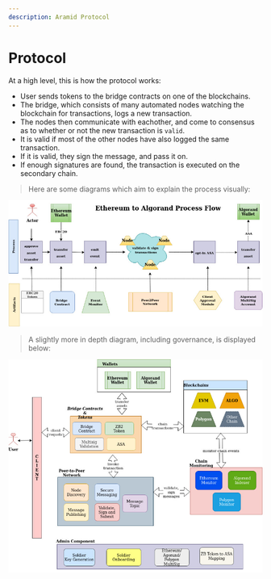 ```yaml
---
description: Aramid Protocol
---
```


# Protocol

At a high level, this is how the protocol works:

- User sends tokens to the bridge contracts on one of the blockchains.
- The bridge, which consists of many automated nodes watching the blockchain for transactions, logs a new transaction.
- The nodes then communicate with eachother, and come to consensus as to whether or not the new transaction is `valid`.
- It is valid if most of the other nodes have also logged the same transaction.
- If it is valid, they sign the message, and pass it on.
- If enough signatures are found, the transaction is executed on the secondary chain.

> Here are some diagrams which aim to explain the process visually:

![](../.gitbook/assets/2.bridge-arch-flow.jpg)

> A slightly more in depth diagram, including governance, is displayed below:

![](../.gitbook/assets/2.bridge-arch.jpg)

